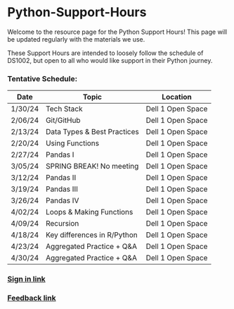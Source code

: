# Python-Support-Hours

Welcome to the resource page for the Python Support Hours! This page will be updated regularly with the materials we use.

These Support Hours are intended to loosely follow the schedule of DS1002, but open to all who would like support in their Python journey.

### Tentative Schedule:
| Date     | Topic                        | Location          |
|----------|-------------------------     |-------------------|
| 1/30/24  | Tech Stack                   | Dell 1 Open Space |
| 2/06/24  | Git/GitHub                   | Dell 1 Open Space |
| 2/13/24  | Data Types & Best Practices  | Dell 1 Open Space |
| 2/20/24  | Using Functions             | Dell 1 Open Space |
| 2/27/24  | Pandas I                     | Dell 1 Open Space |
| 3/05/24  | SPRING BREAK! No meeting     | Dell 1 Open Space |
| 3/12/24  | Pandas II                    | Dell 1 Open Space |
| 3/19/24  | Pandas III                   | Dell 1 Open Space |
| 3/26/24  | Pandas IV                    | Dell 1 Open Space |
| 4/02/24  | Loops & Making Functions     | Dell 1 Open Space |
| 4/09/24  | Recursion                    | Dell 1 Open Space |
| 4/18/24  | Key differences in R/Python  | Dell 1 Open Space |
| 4/23/24  | Aggregated Practice + Q&A    | Dell 1 Open Space |
| 4/30/24  | Aggregated Practice + Q&A    | Dell 1 Open Space |



### [Sign in link]
### [Feedback link]




[Sign in link]:  https://forms.office.com/r/XZa0ctu8jn
[Feedback link]: https://forms.office.com/Pages/ResponsePage.aspx?id=x4A0ewc3c0iLd-IWczplrGOYHY4L82xIpZIH_NI1CCpUQ1NFM041NFo5NkZENjVRMzJJTEY3N0tSUy4u
